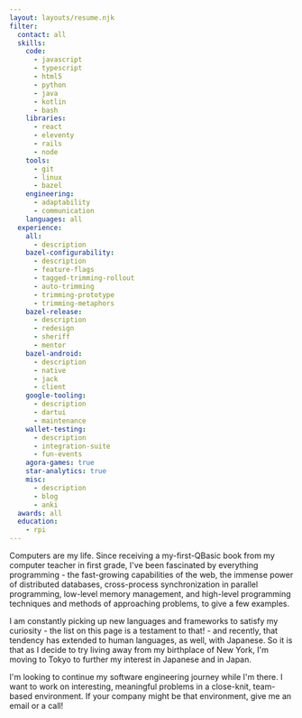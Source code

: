 ```yaml
---
layout: layouts/resume.njk
filter:
  contact: all
  skills:
    code:
      - javascript
      - typescript
      - html5
      - python
      - java
      - kotlin
      - bash
    libraries:
      - react
      - eleventy
      - rails
      - node
    tools:
      - git
      - linux
      - bazel
    engineering:
      - adaptability
      - communication
    languages: all
  experience:
    all:
      - description
    bazel-configurability:
      - description
      - feature-flags
      - tagged-trimming-rollout
      - auto-trimming
      - trimming-prototype
      - trimming-metaphors
    bazel-release:
      - description
      - redesign
      - sheriff
      - mentor
    bazel-android:
      - description
      - native
      - jack
      - client
    google-tooling:
      - description
      - dartui
      - maintenance
    wallet-testing:
      - description
      - integration-suite
      - fun-events
    agora-games: true
    star-analytics: true
    misc:
      - description
      - blog
      - anki
  awards: all
  education:
    - rpi
---
```


Computers are my life. Since receiving a my-first-QBasic book from my computer teacher in first grade, I've been fascinated by everything programming - the fast-growing capabilities of the web, the immense power of distributed databases, cross-process synchronization in parallel programming, low-level memory management, and high-level programming techniques and methods of approaching problems, to give a few examples.

I am constantly picking up new languages and frameworks to satisfy my curiosity - the list on this page is a testament to that! - and recently, that tendency has extended to human languages, as well, with Japanese. So it is that as I decide to try living away from my birthplace of New York, I'm moving to Tokyo to further my interest in Japanese and in Japan.

I'm looking to continue my software engineering journey while I'm there. I want to work on interesting, meaningful problems in a close-knit, team-based environment. If your company might be that environment, give me an email or a call!
